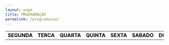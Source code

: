 ```yaml
---
layout: page
title: PROGRAMAÇÃO
permalink: /programacao/
---
```


<table class="days" style="width:100%">
  <tr>
    <td class="segunda" onclick="selectDay('segunda')">SEGUNDA</td>
    <td class="terca" onclick="selectDay('terca')">TERCA</td>
    <td class="quarta" onclick="selectDay('quarta')">QUARTA</td>
    <td class="quinta" onclick="selectDay('quinta')">QUINTA</td>
    <td class="sexta" onclick="selectDay('sexta')">SEXTA</td>
    <td class="sabado" onclick="selectDay('sabado')">SABADO</td>
    <td class="domingo" onclick="selectDay('domingo')">DOMINGO</td>
  </tr>
</table>

<div class="prog">
  <div class="segunda">
  <img src="/imagens/music-nonstop1.png" alt="MUSIC NONSTOP">
  <img src="/imagens/a-tarte1.png" alt="A TARDE">
  <img src="/imagens/dancemusic.png" alt="DANCE MÚSIC">

  </div>
  <div class="terca">
  <img src="/imagens/music-nonstop1.png" alt="MUSIC NONSTOP">
  <img src="/imagens/a-tarte1.png" alt="A TARDE">


  </div>
  <div class="quarta">
  <img src="/imagens/music-nonstop1.png" alt="MUSIC NONSTOP">
  <img src="/imagens/a-tarte1.png" alt="A TARDE">



  </div>
  <div class="quinta">
  <img src="/imagens/music-nonstop1.png" alt="MUSIC NONSTOP">
  <img src="/imagens/a-tarte1.png" alt="A TARDE">

  </div>
  <div class="sexta">
  <img src="/imagens/music-nonstop.png" alt="MUSIC NONSTOP">
  <img src="/imagens/musica-sem-parar1.png" alt="MÚSICA SEM PARAR">
  <img src="/imagens/a-tarte.png" alt="A TARDE">
  <img src="/imagens/a-noite.png" alt="A NOITE">
  <img src="/imagens/musicnonstop1.png" alt="MUSIC NONSTOP">
  </div>
  <div class="sabado">
  <img src="/imagens/musicnonstop2.png" alt="MUSIC NONSTOP">
  <img src="/imagens/musica-sem-parar2.png" alt="MÚSICA SEM PARAR">
  <img src="/imagens/musicnonstop.png" alt="MUSIC NONSTOP">
  </div>
  <div class="domingo">
  <img src="/imagens/musicnonstop2.png" alt="MUSIC NONSTOP">
  <img src="/imagens/musica-sem-parar2.png" alt="MÚSICA SEM PARAR">
  <img src="/imagens/musicnonstop.png" alt="MUSIC NONSTOP">
  </div>
</div>

<!-- nao mexer -->
<script>
  var allDays = document.querySelectorAll('.days tr td');
  var allProg = document.querySelectorAll('.prog div');
  function selectDay(day){
    var selectedDay = document.querySelector('.days tr td.'+day);
    var selectedProg = document.querySelector('.prog div.'+day);
    for (var i = 0; i < allDays.length; i++) {
      allDays[i].classList.remove('selected');
      allProg[i].classList.remove('selected');
    }
    selectedDay.classList.add('selected');
    selectedProg.classList.add('selected');
  }
  var today = new Date().getDay();
  var dayOfTheWeek = today === 0 ? 6 : today-1;
  allProg[dayOfTheWeek].classList.add('selected');
  allDays[dayOfTheWeek].classList.add('selected');
</script>
<style>
  .days tr td{
    border: 0;
    text-align: center;
    font-weight: bold;
    cursor: pointer;
    color: black;
    background-color: none;
  }
  .days tr td.selected{
    color: white;
    background-color: #0092ca;
  }
  .prog div{
    display: none;
  }
  .prog div.selected{
    display: block;
  }
</style>
<!-- nao mexer -->
